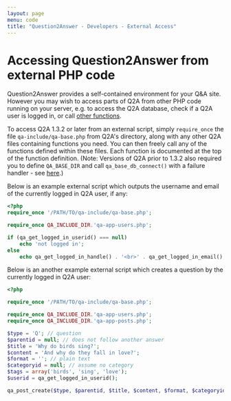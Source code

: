 ```yaml
---
layout: page
menu: code
title: "Question2Answer - Developers - External Access"
---
```


# Accessing Question2Answer from external PHP code

Question2Answer provides a self-contained environment for your Q&A site. However you may wish to access parts of Q2A from other PHP code running on your server, e.g. to access the Q2A database, check if a Q2A user is logged in, or call [other functions](/code/functions/).

To access Q2A 1.3.2 or later from an external script, simply `require_once` the file `qa-include/qa-base.php` from Q2A's directory, along with any other Q2A files containing functions you need. You can then freely call any of the functions defined within these files. Each function is documented at the top of the function definition. (Note: Versions of Q2A prior to 1.3.2 also required you to define `QA_BASE_DIR` and call `qa_base_db_connect()` with a failure handler - see [here](http://www.question2answer.org/qa/4583/login-system-outside-q%26a-directory#a4608).)

Below is an example external script which outputs the username and email of the currently logged in Q2A user, if any:

```php
<?php
require_once '/PATH/TO/qa-include/qa-base.php';

require_once QA_INCLUDE_DIR.'qa-app-users.php';

if (qa_get_logged_in_userid() === null)
	echo 'not logged in';
else
	echo qa_get_logged_in_handle() . '<br>' . qa_get_logged_in_email();
```

Below is an another example external script which creates a question by the currently logged in Q2A user:

```php
<?php

require_once '/PATH/TO/qa-include/qa-base.php';

require_once QA_INCLUDE_DIR.'qa-app-users.php';
require_once QA_INCLUDE_DIR.'qa-app-posts.php';

$type = 'Q'; // question
$parentid = null; // does not follow another answer
$title = 'Why do birds sing?';
$content = 'And why do they fall in love?';
$format = ''; // plain text
$categoryid = null; // assume no category
$tags = array('birds', 'sing', 'love');
$userid = qa_get_logged_in_userid();

qa_post_create($type, $parentid, $title, $content, $format, $categoryid, $tags, $userid);
```
